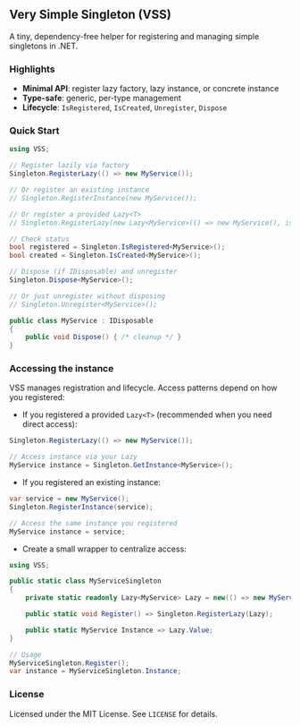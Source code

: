 ## Very Simple Singleton (VSS)

A tiny, dependency-free helper for registering and managing simple singletons in .NET.

### Highlights
- **Minimal API**: register lazy factory, lazy instance, or concrete instance
- **Type-safe**: generic, per-type management
- **Lifecycle**: `IsRegistered`, `IsCreated`, `Unregister`, `Dispose`

### Quick Start
```csharp
using VSS;

// Register lazily via factory
Singleton.RegisterLazy(() => new MyService());

// Or register an existing instance
// Singleton.RegisterInstance(new MyService());

// Or register a provided Lazy<T>
// Singleton.RegisterLazy(new Lazy<MyService>(() => new MyService(), isThreadSafe: true));

// Check status
bool registered = Singleton.IsRegistered<MyService>();
bool created = Singleton.IsCreated<MyService>();

// Dispose (if IDisposable) and unregister
Singleton.Dispose<MyService>();

// Or just unregister without disposing
// Singleton.Unregister<MyService>();

public class MyService : IDisposable
{
    public void Dispose() { /* cleanup */ }
}
```

### Accessing the instance
VSS manages registration and lifecycle. Access patterns depend on how you registered:

- If you registered a provided `Lazy<T>` (recommended when you need direct access):
```csharp
Singleton.RegisterLazy(() => new MyService());

// Access instance via your Lazy
MyService instance = Singleton.GetInstance<MyService>();
```

- If you registered an existing instance:
```csharp
var service = new MyService();
Singleton.RegisterInstance(service);

// Access the same instance you registered
MyService instance = service;
```

- Create a small wrapper to centralize access:
```csharp
using VSS;

public static class MyServiceSingleton
{
    private static readonly Lazy<MyService> Lazy = new(() => new MyService(), true);

    public static void Register() => Singleton.RegisterLazy(Lazy);

    public static MyService Instance => Lazy.Value;
}

// Usage
MyServiceSingleton.Register();
var instance = MyServiceSingleton.Instance;
```

### License
Licensed under the MIT License. See `LICENSE` for details. 